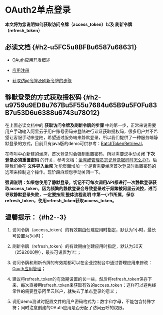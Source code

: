 OAuth2单点登录 
===============================



**本文将为您说明如何获取访问令牌（access_token）以及 刷新令牌（refresh_token）** 

必读文档 {#h2-u5FC5u8BFBu6587u68631}
--------------------------------

* [OAuth应用开发概述](https://help.aliyun.com/document_detail/93693.html)

  

* [应用注册](https://help.aliyun.com/document_detail/70950.html)

  

* [获取访问令牌及刷新令牌的步骤](https://help.aliyun.com/document_detail/93696.html)

  




静默登录的方式获取授权码 {#h2-u9759u9ED8u767Bu5F55u7684u65B9u5F0Fu83B7u53D6u6388u6743u78012}
--------------------------------------------------------------------------------

在上面必读文档中的 **获取访问令牌及刷新令牌的步骤** 中的第一步，正常来说需要用户手动输入阿里云子用户账号密码来登陆进行认证获取授权码，很多用户并不希望让客服手动来登陆，希望通过服务端来静默登录，所以我们提供了一种服务端静默登录的方式，目前只有java版的demo可供参考：[BatchTokenRetrieval](https://cloudcallcenter-stage.oss-cn-hangzhou.aliyuncs.com/all-public/oauth2-demo/BatchTokenRetrieval.zip)。

在呼叫中心新建的坐席，首次登录时会强制重置密码，所以需要您手动关闭 **下次登录必须重置密码** 的开关，参考文档：[坐席或管理员忘记登录密码时怎么办?](~~60675~~)。后期我们会在 **文件导入坐席** 功能页面增加一个是否需要坐席首次登录时重置密码的选项来控制这个操作。现阶段麻烦您手动关闭一下。

**强调说明：如果您使用了静默登录，切记不可每次调用API都进行一次静默登录获取access_token，因为频繁的静默登录会导致登录过于频繁被阿里云流控，进而导致静默登录失败，一定要按照 整体流程说明 中第一小节所属，保存refresh_token，使用refresh_token获取access_token。** 

温馨提示： {#h2--3}
--------------

1. 访问令牌（access_token）的有效期由创建应用时指定，默认为1小时，最长可设置为3小时；

   

2. 刷新令牌（refresh_token）的有效期由创建应用时指定，默认为30天（2592000秒），最长可设置为1年；

   

3. 访问令牌和刷新令牌的有效期都可以在企业控制台中通过管理应用来修改：[Oauth应用管理](https://ram.console.aliyun.com/applications)；

   

4. 建议将refresh_token的有效期设置的长一些，然后将refresh_token保存下来，每次直接用refresh_token来获取有效的access_token；这样可以避免经常性的需要登录阿里云账户，就失去了单点登录的意义；

   

5. 调用demo测试时配置文件的用户密码格式为：数字和字母，不能包含特殊字符；同时注意创建的OAuth应用是否分配了访问云呼的权限。

   



